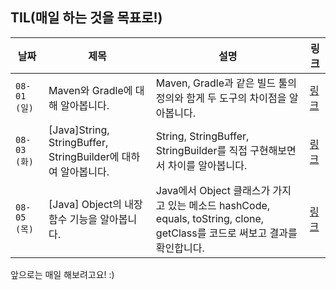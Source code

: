 ## TIL(매일 하는 것을 목표로!)

|날짜|제목|설명|링크|
|---|---|---|---|
|`08-01 (일)`|Maven와 Gradle에 대해 알아봅니다.|Maven, Gradle과 같은 빌드 툴의 정의와 함게 두 도구의 차이점을 알아봅니다.|[링크](https://velog.io/@ddkk94/Maven-vs-Gradle-vs-Sbt)|
|`08-03 (화)`|[Java]String, StringBuffer, StringBuilder에 대하여 알아봅니다.|String, StringBuffer, StringBuilder를 직접 구현해보면서 차이를 알아봅니다.|[링크](https://velog.io/@ddkk94/JavaString%EC%9D%98-Literal-%EC%83%9D%EC%84%B1%EC%9D%98-%EB%AC%B8%EC%A0%9C%EC%A0%90)|
|`08-05 (목)`|[Java] Object의 내장 함수 기능을 알아봅니다.|Java에서 Object 클래스가 가지고 있는 메소드 hashCode, equals, toString, clone, getClass를 코드로 써보고 결과를 확인합니다.|[링크](https://velog.io/@ddkk94/Java-Object%EC%9D%98-%EB%82%B4%EC%9E%A5-%ED%95%A8%EC%88%98-%EA%B8%B0%EB%8A%A5%EC%9D%84-%EC%95%8C%EC%95%84%EB%B4%85%EB%8B%88%EB%8B%A4)|

앞으로는 매일 해보려고요! :)